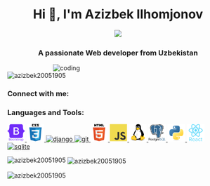 <h1 align="center">Hi 👋, I'm Azizbek Ilhomjonov</h1>
<div align='center'> <img src='https://github.com/Azizbek20051905/Azizbek-Ilhomjonov/blob/main/GithubBaunners.png'> </div>
<h3 align="center">A passionate Web developer from Uzbekistan</h3>

<img align="right" alt="coding" width='400' src="https://i.pinimg.com/originals/18/a4/94/18a4949fc9c8067172d3b96e302e7097.gif">
<p align="left"> <img src="https://komarev.com/ghpvc/?username=azizbek20051905&label=Profile%20views&color=0e75b6&style=flat" alt="azizbek20051905" /> </p>

<h3 align="left">Connect with me:</h3>
<p align="left">
</p>

<h3 align="left">Languages and Tools:</h3>
<p align="left"> <a href="https://getbootstrap.com" target="_blank" rel="noreferrer"> <img src="https://raw.githubusercontent.com/devicons/devicon/master/icons/bootstrap/bootstrap-plain-wordmark.svg" alt="bootstrap" width="40" height="40"/> </a> <a href="https://www.w3schools.com/css/" target="_blank" rel="noreferrer"> <img src="https://raw.githubusercontent.com/devicons/devicon/master/icons/css3/css3-original-wordmark.svg" alt="css3" width="40" height="40"/> </a> <a href="https://www.djangoproject.com/" target="_blank" rel="noreferrer"> <img src="https://cdn.worldvectorlogo.com/logos/django.svg" alt="django" width="40" height="40"/> </a> <a href="https://git-scm.com/" target="_blank" rel="noreferrer"> <img src="https://www.vectorlogo.zone/logos/git-scm/git-scm-icon.svg" alt="git" width="40" height="40"/> </a> <a href="https://www.w3.org/html/" target="_blank" rel="noreferrer"> <img src="https://raw.githubusercontent.com/devicons/devicon/master/icons/html5/html5-original-wordmark.svg" alt="html5" width="40" height="40"/> </a> <a href="https://developer.mozilla.org/en-US/docs/Web/JavaScript" target="_blank" rel="noreferrer"> <img src="https://raw.githubusercontent.com/devicons/devicon/master/icons/javascript/javascript-original.svg" alt="javascript" width="40" height="40"/> </a> <a href="https://www.linux.org/" target="_blank" rel="noreferrer"> <img src="https://raw.githubusercontent.com/devicons/devicon/master/icons/linux/linux-original.svg" alt="linux" width="40" height="40"/> </a> <a href="https://www.postgresql.org" target="_blank" rel="noreferrer"> <img src="https://raw.githubusercontent.com/devicons/devicon/master/icons/postgresql/postgresql-original-wordmark.svg" alt="postgresql" width="40" height="40"/> </a> <a href="https://www.python.org" target="_blank" rel="noreferrer"> <img src="https://raw.githubusercontent.com/devicons/devicon/master/icons/python/python-original.svg" alt="python" width="40" height="40"/> </a> <a href="https://reactjs.org/" target="_blank" rel="noreferrer"> <img src="https://raw.githubusercontent.com/devicons/devicon/master/icons/react/react-original-wordmark.svg" alt="react" width="40" height="40"/> </a> <a href="https://www.sqlite.org/" target="_blank" rel="noreferrer"> <img src="https://www.vectorlogo.zone/logos/sqlite/sqlite-icon.svg" alt="sqlite" width="40" height="40"/> </a> </p>

<p><img align="left" src="https://github-readme-stats.vercel.app/api/top-langs?username=azizbek20051905&show_icons=true&locale=en&layout=compact" alt="azizbek20051905" /></p>

<p>&nbsp;<img align="center" src="https://github-readme-stats.vercel.app/api?username=azizbek20051905&show_icons=true&locale=en" alt="azizbek20051905" /></p>

<p><img align="center" src="https://github-readme-streak-stats.herokuapp.com/?user=azizbek20051905&" alt="azizbek20051905" /></p>
